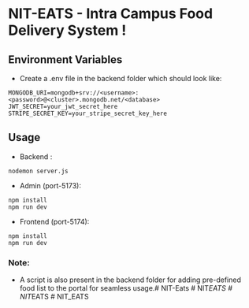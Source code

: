 # NIT-EATS - Intra Campus Food Delivery System !

## Environment Variables
- Create a .env file in the backend folder which should look like:
```
MONGODB_URI=mongodb+srv://<username>:<password>@<cluster>.mongodb.net/<database>
JWT_SECRET=your_jwt_secret_here
STRIPE_SECRET_KEY=your_stripe_secret_key_here
```

## Usage

- Backend :
```
nodemon server.js
```
- Admin (port-5173):
```
npm install
npm run dev 
```
- Frontend (port-5174):
```
npm install
npm run dev
```

### Note: 
- A script is also present in the backend folder for adding pre-defined food list to the portal for seamless usage.#   N I T - E a t s  
 #   N I T _ E A T S  
 #   N I T _ E A T S  
 #   N I T _ E A T S  
 